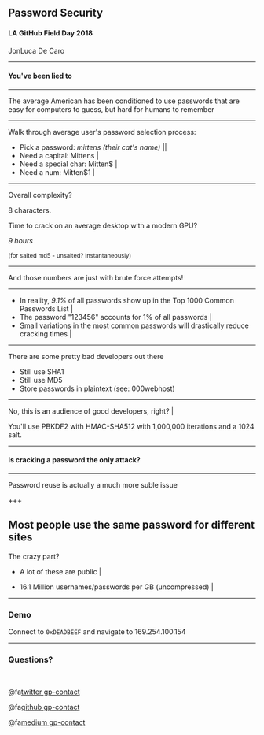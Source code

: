 ## Password Security

#### LA GitHub Field Day 2018

JonLuca De Caro

---

#### You've been lied to

---

The average American has been conditioned to use passwords that are easy for computers to guess, but hard for humans to remember

---

Walk through average user's password selection process: 

- Pick a password: *mittens (their cat's name)* ||
- Need a capital: Mittens |
- Need a special char: Mitten$ |
- Need a num: Mitten$1 |

---

Overall complexity? 

8 characters. 

Time to crack on an average desktop with a modern GPU? 

*9 hours* <p style="font-size: 12px">(for salted md5 - unsalted? Instantaneously)</p>

---

And those numbers are just with brute force attempts!

---

- In reality, *9.1%* of all passwords show up in the Top 1000 Common Passwords List |
- The password "123456" accounts for 1% of all passwords |
- Small variations in the most common passwords will drastically reduce cracking times | 

---

There are some pretty bad developers out there

- Still use SHA1
- Still use MD5
- Store passwords in plaintext (see: 000webhost)
---

No, this is an audience of good developers, right? |

You'll use PBKDF2 with HMAC-SHA512 with 1,000,000 iterations and a 1024 salt.

---

#### Is cracking a password the only attack?

---

Password reuse is actually a much more suble issue

+++

Most people use the same password for different sites
---

The crazy part?

- A lot of these are public |

- 16.1 Million usernames/passwords per GB (uncompressed) |

---

### Demo

Connect to `0xDEADBEEF` and navigate to 169.254.100.154


---

### Questions?

<br>

@fa[twitter gp-contact](@jonlucadecaro)

@fa[github gp-contact](jonluca)

@fa[medium gp-contact](@jonluca)